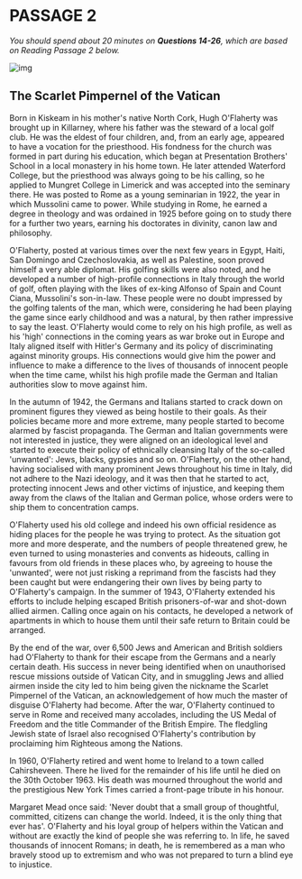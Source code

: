 # PASSAGE 2

*You should spend about 20 minutes on **Questions 14-26**, which are based on Reading Passage 2 below.*

![img](https://iotcdn.oss-ap-southeast-1.aliyuncs.com/2020-11/The%20Scarlet%20Pimpernel%20of%20the%20Vatican%20%20.jpg)

## The Scarlet Pimpernel of the Vatican

Born in Kiskeam in his mother's native North Cork, Hugh O'Flaherty was brought up in Killarney, where his father was the steward of a local golf club. He was the eldest of four children, and, from an early age, appeared to have a vocation for the priesthood. His fondness for the church was formed in part during his education, which began at Presentation Brothers' School in a local monastery in his home town. He later attended Waterford College, but the priesthood was always going to be his calling, so he applied to Mungret College in Limerick and was accepted into the seminary there. He was posted to Rome as a young seminarian in 1922, the year in which Mussolini came to power. While studying in Rome, he earned a degree in theology and was ordained in 1925 before going on to study there for a further two years, earning his doctorates in divinity, canon law and philosophy.

O'Flaherty, posted at various times over the next few years in Egypt, Haiti, San Domingo and Czechoslovakia, as well as Palestine, soon proved himself a very able diplomat. His golfing skills were also noted, and he developed a number of high-profile connections in Italy through the world of golf, often playing with the likes of ex-king Alfonso of Spain and Count Ciana, Mussolini's son-in-law. These people were no doubt impressed by the golfing talents of the man, which were, considering he had been playing the game since early childhood and was a natural, by then rather impressive to say the least. O'Flaherty would come to rely on his high profile, as well as his 'high' connections in the coming years as war broke out in Europe and Italy aligned itself with Hitler's Germany and its policy of discriminating against minority groups. His connections would give him the power and influence to make a difference to the lives of thousands of innocent people when the time came, whilst his high profile made the German and Italian authorities slow to move against him.

In the autumn of 1942, the Germans and Italians started to crack down on prominent figures they viewed as being hostile to their goals. As their policies became more and more extreme, many people started to become alarmed by fascist propaganda. The German and Italian governments were not interested in justice, they were aligned on an ideological level and started to execute their policy of ethnically cleansing Italy of the so-called 'unwanted': Jews, blacks, gypsies and so on. O'Flaherty, on the other hand, having socialised with many prominent Jews throughout his time in Italy, did not adhere to the Nazi ideology, and it was then that he started to act, protecting innocent Jews and other victims of injustice, and keeping them away from the claws of the Italian and German police, whose orders were to ship them to concentration camps.

O'Flaherty used his old college and indeed his own official residence as hiding places for the people he was trying to protect. As the situation got more and more desperate, and the numbers of people threatened grew, he even turned to using monasteries and convents as hideouts, calling in favours from old friends in these places who, by agreeing to house the 'unwanted', were not just risking a reprimand from the fascists had they been caught but were endangering their own lives by being party to O'Flaherty's campaign. In the summer of 1943, O'Flaherty extended his efforts to include helping escaped British prisoners-of-war and shot-down allied airmen. Calling once again on his contacts, he developed a network of apartments in which to house them until their safe return to Britain could be arranged.

By the end of the war, over 6,500 Jews and American and British soldiers had O'Flaherty to thank for their escape from the Germans and a nearly certain death. His success in never being identified when on unauthorised rescue missions outside of Vatican City, and in smuggling Jews and allied airmen inside the city led to him being given the nickname the Scarlet Pimpernel of the Vatican, an acknowledgement of how much the master of disguise O'Flaherty had become. After the war, O'Flaherty continued to serve in Rome and received many accolades, including the US Medal of Freedom and the title Commander of the British Empire. The fledgling Jewish state of Israel also recognised O'Flaherty's contribution by proclaiming him Righteous among the Nations.

In 1960, O'Flaherty retired and went home to Ireland to a town called Cahirsheveen. There he lived for the remainder of his life until he died on the 30th October 1963. His death was mourned throughout the world and the prestigious New York Times carried a front-page tribute in his honour.

Margaret Mead once said: 'Never doubt that a small group of thoughtful, committed, citizens can change the world. Indeed, it is the only thing that ever has'. O'Flaherty and his loyal group of helpers within the Vatican and without are exactly the kind of people she was referring to. In life, he saved thousands of innocent Romans; in death, he is remembered as a man who bravely stood up to extremism and who was not prepared to turn a blind eye to injustice.